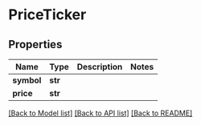 # PriceTicker

## Properties
Name | Type | Description | Notes
------------ | ------------- | ------------- | -------------
**symbol** | **str** |  | 
**price** | **str** |  | 

[[Back to Model list]](../README.md#documentation-for-models) [[Back to API list]](../README.md#documentation-for-api-endpoints) [[Back to README]](../README.md)

